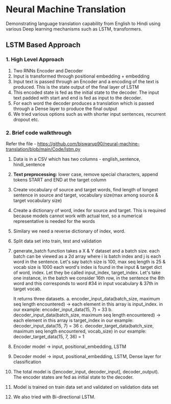 # Neural Machine Translation
Demonstrating language translation capability from English to Hindi using various Deep learning mechanisms such as LSTM, transformers.

## LSTM Based Approach

### 1. High Level Approach
1. Two RNNs Encoder and Decoder
2. Input is transformed through positional embedding + embedding
3. Input text is passed through an Encoder and a encoding of the text is produced. This is the state output of the final layer of LSTM
4. This encoded state is fed as the initial state to the decoder. The input text padded with start and end  is fed as input to the decoder.
5. For each word the decoder produces a translation which is passed through a Dense layer to produce the final output
6. We tried various options such as with shorter input sentences, recurrent dropout etc.

### 2. Brief code walkthrough
Refer the file - https://github.com/biswarup90/neural-machine-translation/blob/main/Code/lstm.py
1. Data is in a CSV which has two columns - english_sentence, hindi_sentence
2. **Text preprocessing:** lower case, remove special characters, append tokens START and END at the target column
3. Create vocabulary of source and target words, find length of longest sentence in source and target, vocabulary size(max among source & target vocabulary size)
4. Create a dictionary of word, index for source and target. This is required because models cannot work with actual text, so a numerical representative is needed for the words
5. Similary we need a reverse dictionary of index, word.
6. Split data set into train, test and validation
7. generate_batch function takes a X & Y dataset and a batch size.
	each batch can be viewed as a 2d array where i is batch index and j is each word in the sentence.
	Let's say batch size is 100, max seq length is 25 & vocab size is 1000
	each word's index is found in the input & target dict of word, index. Let they be called input_index, target_index.
	Let's take one instance, in the batch we consider 16th row, in the sentence the 8th word and this corresponds to word #34 in input vocabulary & 37th in target vocab.

	It returns three datasets.
	a. encoder_input_data(batch_size, maximum seq length encountered) -> each element in this array is input_index.
		in our example: encoder_input_data(15, 7) = 33
	b. decoder_input_data(batch_size, maximum seq length encountered) -> each element in this array is target_index
		in our example: decoder_input_data(15, 7) = 36
	c. decoder_target_data(batch_size, maximum seq length encountered, vocab_size)
		in our example: decoder_target_data(15, 7, 36) = 1
8. Encoder model -> input, positional_embedding, LSTM
9. Decoder model -> input, positional_embedding, LSTM, Dense layer for classification
10. The total model is ([encoder_input, decoder_input], decoder_output). The encoder states are fed as initial state to the decoder.
11. Model is trained on train data set and validated on validation data set
12. We also tried with Bi-directional LSTM.
